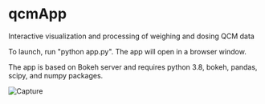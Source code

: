 # qcmApp
Interactive visualization and processing of weighing and dosing QCM data

To launch, run "python app.py". The app will open in a browser window.

The app is based on Bokeh server and requires python 3.8, bokeh, pandas, scipy, and numpy packages. 

![Capture](https://user-images.githubusercontent.com/54633024/164171506-f69236eb-88a5-45f4-acef-e6f84a6ea582.PNG)
